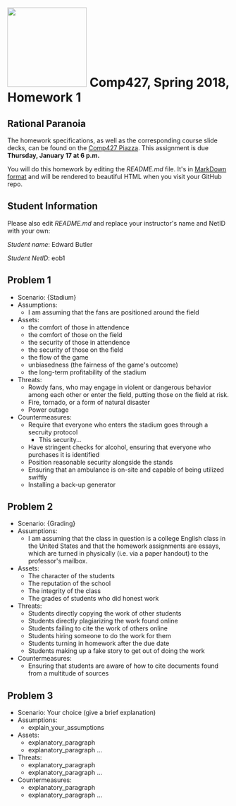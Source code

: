 # <img src="http://www.rice.edu/_images/rice-logo.jpg" width=180> Comp427, Spring 2018, Homework 1
## Rational Paranoia
The homework specifications, as well as the corresponding course slide decks,
can be found on the [Comp427 Piazza](https://piazza.com/class/jqifhp864b37ju).
This assignment is due **Thursday, January 17 at 6 p.m.**

You will do this homework by editing the _README.md_ file. It's in
[MarkDown format](https://guides.github.com/features/mastering-markdown/)
and will be rendered to beautiful HTML when you visit your GitHub repo.

## Student Information
Please also edit _README.md_ and replace your instructor's name and NetID with your own:

_Student name_: Edward Butler 

_Student NetID_: eob1

## Problem 1
- Scenario: {Stadium}
- Assumptions:
  - I am assuming that the fans are positioned around the field
- Assets:
    - the comfort of those in attendence
    - the comfort of those on the field
    - the security of those in attendence
    - the security of those on the field
    - the flow of the game
    - unbiasedness (the fairness of the game's outcome)
    - the long-term profitability of the stadium
- Threats:
    - Rowdy fans, who may engage in violent or dangerous behavior among each other or enter the field, putting those on the field at risk.
    - Fire, tornado, or a form of natural disaster
    - Power outage
- Countermeasures:
    - Require that everyone who enters the stadium goes through a secruity protocol
        - This security...
    - Have stringent checks for alcohol, ensuring that everyone who purchases it is identified
    - Position reasonable security alongside the stands
    - Ensuring that an ambulance is on-site and capable of being utilized swiftly 
    - Installing a back-up generator

## Problem 2
- Scenario: {Grading}
- Assumptions:
    - I am assuming that the class in question is a college English class in the United States and that the homework assignments are essays, which are turned in physically (i.e. via a paper handout) to the professor's mailbox. 
- Assets:
    - The character of the students
    - The reputation of the school
    - The integrity of the class
    - The grades of students who did honest work
- Threats:
    - Students directly copying the work of other students
    - Students directly plagiarizing the work found online
    - Students failing to cite the work of others online
    - Students hiring someone to do the work for them
    - Students turning in homework after the due date
    - Students making up a fake story to get out of doing the work
- Countermeasures:
    - Ensuring that students are aware of how to cite documents found from a multitude of sources

## Problem 3
- Scenario: Your choice (give a brief explanation)
- Assumptions:
  - explain_your_assumptions
- Assets:
  - explanatory_paragraph
  - explanatory_paragraph ...
- Threats:
  - explanatory_paragraph 
  - explanatory_paragraph ...
- Countermeasures:
  - explanatory_paragraph
  - explanatory_paragraph ...


